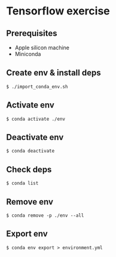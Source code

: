 # Tensorflow exercise

## Prerequisites
- Apple silicon machine
- Miniconda

## Create env & install deps
```
$ ./import_conda_env.sh
```

## Activate env
```
$ conda activate ./env
```

## Deactivate env
```
$ conda deactivate
```

## Check deps
```
$ conda list
```

## Remove env
```
$ conda remove -p ./env --all
```

## Export env
```
$ conda env export > environment.yml
```
